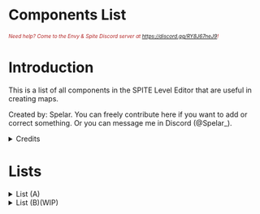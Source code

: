 # Components List

<i><span style="color:FireBrick; font-size:10px;">Need help? Come to the Envy & Spite Discord server at <a href="https://discord.gg/RY8J67neJ9">https://discord.gg/RY8J67neJ9</a>!</span></i>

# Introduction

This is a list of all components in the SPITE Level Editor that are useful in creating maps.

Created by: Spelar. You can freely contribute here if you want to add or correct something. Or you can message me in Discord (@Spelar_).

<details>
	<summary>Credits</summary>

## Credits

Page by: [<b>Spelar (@spelar_)</b>](https://github.com/layzyidiot/e-sw/blob/main/images/spelar.png?raw=true).

Contributors:

[triggered∞idiot (@triggeredidiot)](https://github.com/triggered0idiot)

</details>


# Lists

<details>

<summary>List (A)</summary>

Amount of components - 19

|Component|Function|
|---------|--------|
|Abrupt Level Changer|Loads a vanilla level.
|Activate Arena|Activates an Arena.
|Activate Next Wave|Activates the next wave in an Arena.
|Activate Next Wave HP|Activates the next wave when a certain enemy reaches a certain health amount.
|Activate On Controller|Activates an event when a player is using a controller.
|Activate On Slider Values|Activates an event when a certain slider level is set.
|Activate On Sound End|Activates an event when a sound has ended.
|Assist Options|Controls assists. It Has functions that can be helpful.
|Add Force|Applies a force to the player.
|Add Kill|Adds a kill to the StatsManager on start.
|Addressable Replacer|Not a ULTRAKILL component but it's common. It replaces an object it's attached to with another object that is in its "Path".
|Always Look At Camera|Makes an object to always look at a camera.
|Ambient Glow|Creates a pulsating glow using a SpriteRenderer.
|Animated Texture|Animates a texture.
|Animation Event To Ultrakill Event|Calls a ULTRAKILL event when an animation event has been fired from an animator. It uses an event index to specify which event.
|Animation Speed Randomizer|Randomises the speed of an animation on start, it uses maxRandomness to define the negative minimum range and positive maximum range.
|Attribute Checker|Useless by itself however it contains a DelayedActivate function which may be of use.
|Audio Continue On Enable|Continues specified audio source on enable.
|Audio Mixer Controller|Controls all audio mixing, such as music volume.

</details>

<details>

<summary>List (B)(WIP)</summary>

Amount of components - 21

This list is a work in progress

|Component|Function|
|---|---|
|Bait Item|Allows fish to be found using bait as seen in 5-S, this requires the Water component to work.
|Basic Confirmation Dialog|Basic functionality to show a confirmation dialog that fires an event on confirm.
|Battle Dimming Lights|Dims lights while in an arena, must be a parent of the lights. Used in 7-1.
|Bestiary Check|Checks if an enemy entry in the terminal is unlocked. If so activates an event.
|Big Door|Used for dual doors. Requires "Door" tag.
|Big Door Opener|Opens big doors.
|billboard|Used for billboard rendering?
|Blood Absorber|Makes object paintable by blood.
|Blood Absorber Child|Made for gameobjects that are parented for a gameobject with a "Blood Absorber" script.
|Blood Checker Manager|Manages Washing Progress HUD in 7-S.
|Blood Destroyer|Destroyes any blood on the surface of the object?
|Blood Filler|Used by 7-3 Suicide Trees.
|Bonus|Used for secret orbs.
|Boss Health Bar|Creates a boss health bar.
|Boss Identifier|Used for "Boss difficulty" assist.
|Breakable|Makes an object breakable. Requires a "Breakable" tag.
|Break Breakables|Breaks breakable objects.
|Break On Impact|Breaks the object if the player has collided with it while being above a certain speed threshold. Requires "Breakable" script to work.
|Break Particle|Creates particles if destroyed.
|Break Zone|Breaks the breakable object when a player enters a Box Collider. Requires a "Breakable" tag, a "Breakable" component, and a "Box Collider" component.
|Button Highlight Parent|Changes button image?

</details>

<!--   HOW TO CONTRIBUTE!

AFTER "|" PLACE THE DESCRIPTION OF THE COMPONENT.

AFTER YOU CONTRIBUTE PUT YOURSELF IN CREDITS

IF YOU WANT TO CREATE A NEW LIST:

1. COPY THIS TEMPLATE:

<details>

<summary>List (PUT A LETTER HERE)</summary>

### Amount of components-(NUMBER)

|Component|Function|
|---|---|
|PLACEHOLDER|PLACEHOLDER
|PLACEHOLDER|PLACEHOLDER
|PLACEHOLDER|PLACEHOLDER

</details>

-->

<!--# PICTURE TEMPLATE
<div style="text-align: center;">
	<figure>
		<img src="https://github.com/layzyidiot/e-sw/blob/main/images/(PLACEHOLDER).png?raw=true" alt="(PLACEHODLER)" width="90%" height="90%">
		<figcaption>(PLACEHOLDER)</figcaption>
	</figure>
</div>	-->
